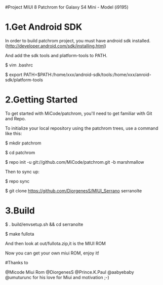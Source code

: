 #Project MIUI 8 Patchrom for Galaxy S4 Mini - Model (i9195)

# 1.Get Android SDK

In order to build patchrom project, you must have android sdk installed.(http://developer.android.com/sdk/installing.html)

And add the sdk tools and platform-tools to PATH.

$ vim .bashrc

$ export PATH=$PATH:/home/xxx/android-sdk/tools:/home/xxx/anroid-sdk/platform-tools

# 2.Getting Started

To get started with MiCode/patchrom, you'll need to get familiar with Git and Repo.

To initialize your local repository using the patchrom trees, use a command like this:

$ mkdir patchrom

$ cd patchrom

$ repo init -u git://github.com/MiCode/patchrom.git -b marshmallow

Then to sync up:

$ repo sync

$ git clone https://github.com/DiorgenesS/MIUI_Serrano serranolte

# 3.Build

$ . build/envsetup.sh && cd serranolte

$ make fullota

And then look at out/fullota.zip,it is the MIUI ROM

Now you can get your own miui ROM, enjoy it!

#Thanks to

@Micode Miui Rom
@DiorgenesS 
@Prince.K.Paul 
@aabyebaby 
@umuturunc for his love for Miui and motivation ;-)
